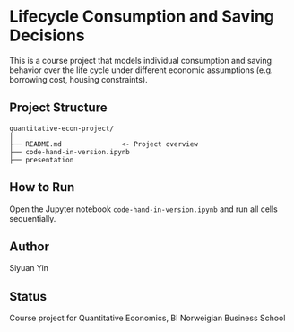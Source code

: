 # Lifecycle Consumption and Saving Decisions

This is a course project that models individual consumption and saving behavior over the life cycle under different economic assumptions (e.g. borrowing cost, housing constraints).

## Project Structure

```
quantitative-econ-project/
│
├── README.md               <- Project overview
├── code-hand-in-version.ipynb
├── presentation
```

## How to Run
Open the Jupyter notebook `code-hand-in-version.ipynb` and run all cells sequentially.

## Author
Siyuan Yin

## Status
Course project for Quantitative Economics, BI Norweigian Business School
